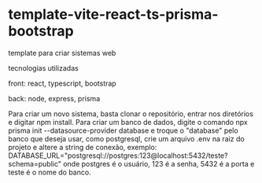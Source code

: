 # template-vite-react-ts-prisma-bootstrap
template para criar sistemas web

tecnologias utilizadas

front: react, typescript, bootstrap

back: node, express, prisma

Para criar um novo sistema, basta clonar o repositório, entrar nos diretórios e digitar npm install.
Para criar um banco de dados, digite o comando npx prisma init --datasource-provider database e troque o "database" pelo banco que deseja usar, como postgresql, crie um arquivo .env na raiz do projeto e altere a string de conexão, exemplo: DATABASE_URL="postgresql://postgres:123@localhost:5432/teste?schema=public" onde postgres é o usuário, 123 é a senha, 5432 é a porta e teste é o nome do banco.